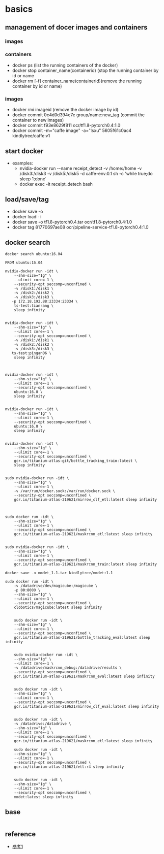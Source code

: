 # basics
## management of docer images and containers
### images
### containers
- docker ps (list the running containers of the docker)
- docker stop container_name(containerid) (stop the running container by id or name
- docker rm [-f] container_name(containerid)(remove the running container by id or name)

### images
- docker rmi imageid (remove the docker image by id)
- docker commit  0c4d0d394e7e group/name:new_tag (commit the container to new images)
- docker commit f93e8629f811 ocr/tf1.8-pytorch0.4:1.0
- docker commit -m="caffe image" -a="lsxu" 5605f61c0ac4 kindlytree/caffe:v1

## start docker
- examples:
  - nvidia-docker run --name receipt_detect -v /home:/home  -v /disk3:/disk3  -v /disk5:/disk5 -d  caffe-env:0.1 sh -c 'while true;do sleep 1;done'
  - docker exec -it receipt_detech bash

## load/save/tag
- docker save -o <path for generated tar file> <image name>
- docker load -i <path to image tar file>
- docker save -o tf1.8-pytorch0.4.tar ocr/tf1.8-pytorch0.4:1.0
- docker tag 81770697ae08 ocr/pipeline-service-tf1.8-pytorch0.4:1.0

## docker search
```
docker search ubuntu:16.04

FROM ubuntu:16.04

```


```
nvidia-docker run -idt \
    --shm-size="1g" \
    --ulimit core=-1 \
    --security-opt seccomp=unconfined \
    -v /disk1:/disk1 \
    -v /disk2:/disk2 \
    -v /disk3:/disk3 \
   -p 172.18.192.88:23334:23334 \
    ts-test:tianrang \
    sleep infinity


nvidia-docker run -idt \
    --shm-size="1g" \
    --ulimit core=-1 \
    --security-opt seccomp=unconfined \
    -v /disk1:/disk1 \
    -v /disk2:/disk2 \
    -v /disk3:/disk3 \
   ts-test:pingan06 \
    sleep infinity



nvidia-docker run -idt \
    --shm-size="1g" \
    --ulimit core=-1 \
    --security-opt seccomp=unconfined \
    ubuntu:16.0 \
    sleep infinity


nvidia-docker run -idt \
    --shm-size="1g" \
    --ulimit core=-1 \
    --security-opt seccomp=unconfined \
    ubuntu:16.0 \
    sleep infinity


nvidia-docker run -idt \
    --shm-size="1g" \
    --ulimit core=-1 \
    --security-opt seccomp=unconfined \
    gcr.io/titanium-atlas-git/bottle_tracking_train:latest \
    sleep infinity


sudo nvidia-docker run -idt \
    --shm-size="1g" \
    --ulimit core=-1 \
    -v /var/run/docker.sock:/var/run/docker.sock \
    --security-opt seccomp=unconfined \
    gcr.io/titanium-atlas-219621/mirrow_clf_etl:latest sleep infinity



sudo docker run -idt \
    --shm-size="1g" \
    --ulimit core=-1 \
    --security-opt seccomp=unconfined \
    gcr.io/titanium-atlas-219621/maskrcnn_etl:latest sleep infinity


sudo nvidia-docker run -idt \
    --shm-size="1g" \
    --ulimit core=-1 \
    --security-opt seccomp=unconfined \
    gcr.io/titanium-atlas-219621/maskrcnn_train:latest sleep infinity

docker save -o mmdet_1.1.tar kindlytree/mmdet:1.1

sudo docker run -idt \
    -v /datadrive/dev/magicube:/magicube \
    -p 80:8000 \
    --shm-size="1g" \
    --ulimit core=-1 \
    --security-opt seccomp=unconfined \
    clobotics/magicube:latest sleep infinity


    sudo docker run -idt \
    --shm-size="1g" \
    --ulimit core=-1 \
    --security-opt seccomp=unconfined \
    gcr.io/titanium-atlas-219621/bottle_tracking_eval:latest sleep infinity


    sudo nvidia-docker run -idt \
    --shm-size="1g" \
    --ulimit core=-1 \
    -v /datadrive/maskrcnn_debug:/datadrive/results \
    --security-opt seccomp=unconfined \
    gcr.io/titanium-atlas-219621/maskrcnn_eval:latest sleep infinity


    sudo docker run -idt \
    --shm-size="1g" \
    --ulimit core=-1 \
    --security-opt seccomp=unconfined \
    gcr.io/titanium-atlas-219621/mirrow_clf_eval:latest sleep infinity


    sudo docker run -idt \
    -v /datadrive:/datadrive \
    --shm-size="1g" \
    --ulimit core=-1 \
    --security-opt seccomp=unconfined \
    gcr.io/titanium-atlas-219621/maskrcnn_etl:latest sleep infinity 

    sudo docker run -idt \
    --shm-size="1g" \
    --ulimit core=-1 \
    --security-opt seccomp=unconfined \
    gcr.io/titanium-atlas-219621/etl:r4 sleep infinity     


    sudo docker run -idt \
    --shm-size="1g" \
    --ulimit core=-1 \
    --security-opt seccomp=unconfined \
    mmdet:latest sleep infinity     
```

## base

```
```

## reference
- [参考1](http://www.docker.org.cn/book/docker/prepare-docker-5.html)